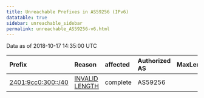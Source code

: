 ```yaml
---
title: Unreachable Prefixes in AS59256 (IPv6)
datatable: true
sidebar: unreachable_sidebar
permalink: unreachable_AS59256-v6.html
---
```


Data as of 2018-10-17 14:35:00 UTC


<div class="datatable-begin"></div>

| Prefix                                                         | Reason                                                                                                       | affected   | Authorized AS   |   MaxLength | Anchor                                       |   unreachable /48s |
|:---------------------------------------------------------------|:-------------------------------------------------------------------------------------------------------------|:-----------|:----------------|------------:|:---------------------------------------------|-------------------:|
| [2401:9cc0:300::/40](https://stat.ripe.net/2401:9cc0:300::/40) | [INVALID LENGTH](https://rpki-validator.ripe.net/announcement-preview?asn=AS59256&prefix=2401:9cc0:300::/40) | complete   | AS59256         |          32 | [APNIC](unreachable_APNIC_RPKI_Root-v6.html) |                256 |

<div class="datatable-end"></div>